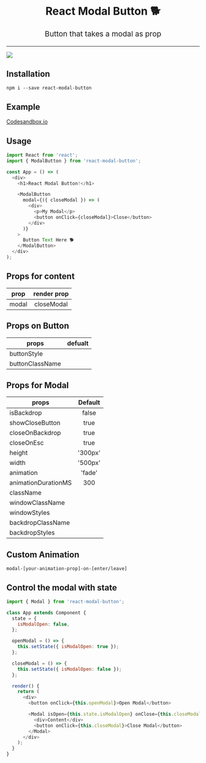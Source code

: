 <h1 align="center">
  React Modal Button 🐕
</h1>
<p align="center" style="font-size: 1.2rem;">Button that takes a modal as prop</p>

<hr />

<img src="https://img.shields.io/badge/🦄-Just Works-cc00cc.svg"/>

## Installation

`npm i --save react-modal-button`

## Example

[Codesandbox.io](https://codesandbox.io/s/q86k5wxl09)

## Usage

```javascript
import React from 'react';
import { ModalButton } from 'react-modal-button';

const App = () => (
  <div>
    <h1>React Modal Button!</h1>

    <ModalButton
      modal={({ closeModal }) => (
        <div>
          <p>My Modal</p>
          <button onClick={closeModal}>Close</button>
        </div>
      )}
    >
      Button Text Here 🐕
    </ModalButton>
  </div>
);
```

## Props for content

| prop  | render prop |
| ----- | :---------: |
| modal | closeModal  |

## Props on Button

| props           | defualt |
| --------------- | :-----: |
| buttonStyle     |         |
| buttonClassName |         |

## Props for Modal

| props               | Default |
| ------------------- | :-----: |
| isBackdrop          |  false  |
| showCloseButton     |  true   |
| closeOnBackdrop     |  true   |
| closeOnEsc          |  true   |
| height              | '300px' |
| width               | '500px' |
| animation           | 'fade'  |
| animationDurationMS |   300   |
| className           |         |
| windowClassName     |         |
| windowStyles        |         |
| backdropClassName   |         |
| backdropStyles      |         |

## Custom Animation

`modal-[your-animation-prop]-on-[enter/leave]`

## Control the modal with state

```javascript
import { Modal } from 'react-modal-button';

class App extends Component {
  state = {
    isModalOpen: false,
  };

  openModal = () => {
    this.setState({ isModalOpen: true });
  };

  closeModal = () => {
    this.setState({ isModalOpen: false });
  };

  render() {
    return (
      <div>
        <button onClick={this.openModal}>Open Modal</button>

        <Modal isOpen={this.state.isModalOpen} onClose={this.closeModal}>
          <div>Content</div>
          <button onClick={this.closeModal}>Close Modal</button>
        </Modal>
      </div>
    );
  }
}
```
